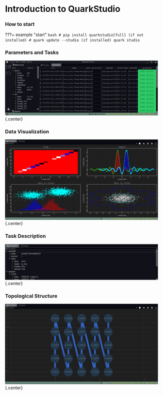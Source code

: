 # **Introduction to QuarkStudio**
### **How to start**
???+ example "start"
    ```bash
    # pip install quarkstudio[full] (if not installed)
    # quark update --studio (if installed)
    quark studio
    ```
### **Parameters and Tasks**
![Parameters and Tasks](image/studio-task.png){.center}

### **Data Visualization**
![Data Visualization](image/studio-viewer-data.png){.center}

### **Task Description**
![Task Description](image/studio-viewer-task.png){.center}

### **Topological Structure**
![Topology Structure](image/studio-viewer-topo.png){.center}
